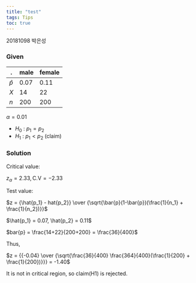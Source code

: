 ```yaml
---
title: "test"
tags: Tips
toc: true
---
```


20181098 박은성

### Given
. | male | female
---|---|---
$\hat{p}$ | 0.07 | 0.11
$X$ | 14 | 22
$n$ | 200 | 200

$\alpha = 0.01$

- $H_0$ : $p_1 = p_2$
- $H_1$ : $p_1 < p_2$ (claim)

### Solution
Critical value:

$z_\alpha = 2.33, \text{C.V} = -2.33$

Test value:

$z = {\hat{p_1} - hat{p_2}} \over {\sqrt{\bar{p}(1-\bar{p})(\frac{1}{n_1} + \frac{1}{n_2})}}$

$\hat{p_1} = 0.07, \hat{p_2} = 0.11$

$bar{p} = \frac{14+22}{200+200} = \frac{36}{400}$

Thus,

$z = {{-0.04} \over {\sqrt{\frac{36}{400} \frac{364}{400}(\frac{1}{200} + \frac{1}{200})}}} = -1.40$

It is not in critical region, so claim(H1) is rejected.
